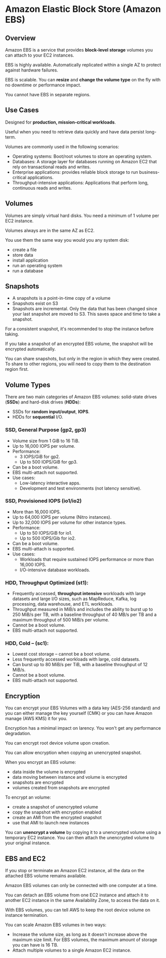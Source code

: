 # Amazon Elastic Block Store (Amazon EBS)

## Overview

Amazon EBS is a service that provides **block-level storage** volumes you can attach to your EC2 instances.

EBS is highly available. Automatically replicated within a single AZ to protect against hardware failures.

EBS is scalable. You can **resize** and **change the volume type** on the fly with no downtime or performance impact.

You cannot have EBS in separate regions.


## Use Cases

Designed for **production, mission-critical workloads**.

Useful when you need to retrieve data quickly and have data persist long-term.

Volumes are commonly used in the following scenarios:

- Operating systems: Boot/root volumes to store an operating system.
- Databases: A storage layer for databases running on Amazon EC2 that rely on transactional reads and writes.
- Enterprise applications: provides reliable block storage to run business-critical applications.
- Throughput-intensive applications: Applications that perform long, continuous reads and writes.


## Volumes

Volumes are simply virtual hard disks. You need a minimum of 1 volume per EC2 instance.

Volumes always are in the same AZ as EC2.

You use them the same way you would you any system disk:
- create a file
- store data
- install application
- run an operating system
- run a database


## Snapshots

- A snapshots is a point-in-time copy of a volume
- Snapshots exist on S3
- Snapshots are incremental. Only the data that has been changed since your last snapshot are moved to S3. This saves space and time to take a snapshot.

For a consistent snapshot, it's recommended to stop the instance before taking.

If you take a snapshot of an encrypted EBS volume, the snapshot will be encrypted automatically.

You can share snapshots, but only in the region in which they were created. To share to other regions, you will need to copy them to the destination region first.


## Volume Types

There are two main categories of Amazon EBS volumes: solid-state drives (**SSDs**) and hard-disk drives (**HDDs**):
- SSDs for **random input/output**, **IOPS**.
- HDDs for **sequential** I/O.


### SSD, General Purpose (gp2, gp3)

- Volume size from 1 GiB to 16 TiB.
- Up to 16,000 IOPS per volume.
- Performance:
  - 3 IOPS/GiB for gp2.
  - Up to 500 IOPS/GiB for gp3.
- Can be a boot volume.
- EBS multi-attach not supported.
- Use cases:
  - Low-latency interactive apps.
  - Development and test environments (not latency sensitive).


### SSD, Provisioned IOPS (io1/io2)

- More than 16,000 IOPS.
- Up to 64,000 IOPS per volume (Nitro instances).
- Up to 32,000 IOPS per volume for other instance types.
- Performance:
  - Up to 50 IOPS/GiB for io1.
  - Up to 500 IOPS/Gib for io2.
- Can be a boot volume.
- EBS multi-attach is supported.
- Use cases:
  - Workloads that require sustained IOPS performance or more than 16,000 IOPS.
  - I/O-intensive database workloads.


### HDD, Throughput Optimized (st1):

- Frequently accessed, **throughput intensive** workloads with large datasets and large I/O sizes, such as MapReduce, Kafka, log processing, data warehouse, and ETL workloads.
- Throughput measured in MiB/s and includes the ability to burst up to 250 MiB/s per TB, with a baseline throughput of 40 MB/s per TB and a maximum throughput of 500 MiB/s per volume.
- Cannot be a boot volume.
- EBS multi-attach not supported.


### HDD, Cold – (sc1):

- Lowest cost storage – cannot be a boot volume.
- Less frequently accessed workloads with large, cold datasets.
- Can burst up to 80 MiB/s per TiB, with a baseline throughput of 12 MiB/s.
- Cannot be a boot volume.
- EBS multi-attach not supported.



## Encryption

You can encrypt your EBS Volumes with a data key (AES-256 standard) and you can either manage the key yourself (CMK)
or you can have Amazon manage (AWS KMS) it for you.

Encryption has a minimal impact on larency. You won't get any performance degradation.

You can encrypt root device volume upon creation.

You can allow encryption when copying an unencrypted snapshot.

When you encrypt an EBS volume:
- data inside the volume is encrypted
- data moving between instance and volume is encrypted
- snapshots are encrypted
- volumes created from snapshots are encrypted

To encrypt an volume:
- create a snapshot of unencrypted volume
- copy the snapshot with encryption enabled
- create an AMI from the encrypted snapshot
- use that AMI to launch new instances

You can **unencrypt a volume** by copying it to a unencrypted volume using a temporary EC2 instance. You can then attach the unencrypted volume to your original instance.


## EBS and EC2

If you stop or terminate an Amazon EC2 instance, all the data on the attached EBS volume remains available.

Amazon EBS volumes can only be connected with one computer at a time.

You can detach an EBS volume from one EC2 instance and attach it to another EC2 instance in the same Availability Zone, to access the data on it.

With EBS volumes, you can tell AWS to keep the root device volume on instance termination.

You can scale Amazon EBS volumes in two ways:
- Increase the volume size, as long as it doesn't increase above the maximum size limit. For EBS volumes, the maximum amount of storage you can have is 16 TB.
- Attach multiple volumes to a single Amazon EC2 instance.
